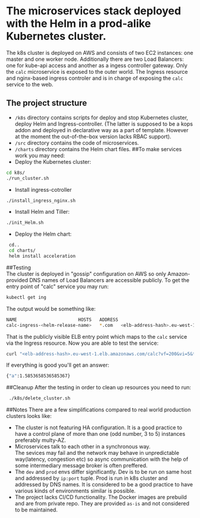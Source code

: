 # The microservices stack deployed with the Helm in a prod-alike Kubernetes cluster.
The k8s cluster is deployed on AWS and consists of two EC2 instances: one master and one worker node. Additionally there are two Load Balancers: one for kube-api access and another as a ingess controller gateway. 
Only the `calc` microservice is exposed to the outer world. The Ingress resource and nginx-based ingress controler and is in charge of exposing the `calc` service to the web.
## The project structure
- `/k8s` directory contains scripts for deploy and stop Kubernetes cluster, deploy Helm and Ingress-controller. 
(The latter is supposed to be a kops addon and deployed in declarative way as a part of template. However at the moment the out-of-the-box version lacks RBAC support). 
- `/src` directory contains the code of microservices.
- `/charts` directory contains the Helm chart files.
##To make services work you may need:
- Deploy the Kubernetes cluster:
 ```bash
 cd k8s/
 ./run_cluster.sh
 ```
- Install ingress-cotroller
 ```bash
 ./install_ingress_nginx.sh
 ``` 
- Install Helm and Tiller:
 ```bash
 ./init_Helm.sh
 ```
- Deploy the Helm chart:
 ```bash
  cd..
  cd charts/
  helm install acceleration
  ```
##Testing  
  The cluster is deployed in "gossip" configuration on AWS so only Amazon-provided DNS names of Load Balancers are accessible publicly.
  To get the entry point of "calc" service you may run:
  ```bash
  kubectl get ing
  ```
  The output would be something like:
  ```bash
  NAME                       HOSTS   ADDRESS                                                                  PORTS   AGE
  calc-ingress-<helm-release-name>   *.com   <elb-address-hash>.eu-west-1.elb.amazonaws.com   80      9m2s
  ```
  That is the publicly visible ELB entry point which maps to the `calc` service via the Ingress resource.
  Now you are able to test the service:
  ```bash
  curl "<elb-address-hash>.eu-west-1.elb.amazonaws.com/calc?vf=200&vi=5&t=123"
  ```
  If everything is good you'll get an answer:
  ```bash
  {"a":1.5853658536585367}
  ```
##Cleanup
After the testing in order to clean up resources you need to run:
```bash
 ./k8s/delete_cluster.sh
 ```
##Notes
There are a few simplifications compared to real world production clusters looks like:
- The cluster is not featuring HA configuration. 
  It is a good practice to have a control plane of more than one (odd number, 3 to 5) instances preferably multy-AZ.
- Microservices talk to each other in a synchronous way.  
  The sevices may fail and the network may behave in unpredictable way(latency, congestion etc) so async communication with the help of some intermediary message broker   is often preffered.
- The `dev` and `prod` envs differ significantly. Dev is to be run on same host and addressed by `ip:port` tuple. Prod is run in k8s cluster and addressed by DNS names.
  It is considered to be a good practice to have various kinds of environments similar is possible.
- The project lacks CI/CD functionality. The Docker images are prebuild and are from private repo. 
  They are provided `as-is` and not considered to be maintained.
